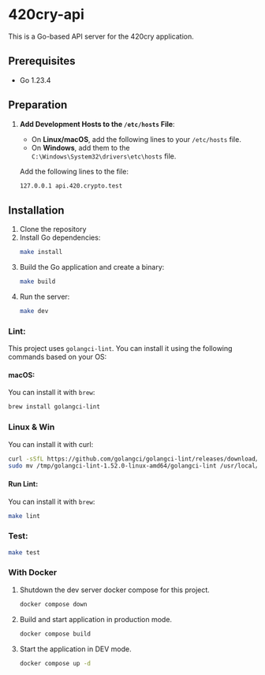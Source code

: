 # 420cry-api

This is a Go-based API server for the 420cry application.
## Prerequisites

- Go 1.23.4

## Preparation

1. **Add Development Hosts to the `/etc/hosts` File**:
    * On **Linux/macOS**, add the following lines to your `/etc/hosts` file.
    * On **Windows**, add them to the `C:\Windows\System32\drivers\etc\hosts` file.

    Add the following lines to the file:
    ```bash
    127.0.0.1 api.420.crypto.test
    ```

## Installation

1. Clone the repository
2. Install Go dependencies:
    ```bash
    make install
    ```
3. Build the Go application and create a binary:
    ```bash
    make build
    ```
4. Run the server:
    ```bash
    make dev
    ```
### Lint:

This project uses `golangci-lint`. You can install it using the following commands based on your OS:

#### macOS:
You can install it with `brew`:
```bash
brew install golangci-lint
```

### Linux & Win
You can install it with curl:
```bash
curl -sSfL https://github.com/golangci/golangci-lint/releases/download/v1.52.0/golangci-lint-1.52.0-linux-amd64.tar.gz | tar -xz -C /tmp
sudo mv /tmp/golangci-lint-1.52.0-linux-amd64/golangci-lint /usr/local/bin/

```

#### Run Lint:
You can install it with `brew`:
```bash
make lint
```

### Test:
```bash
make test
```
### With Docker
1. Shutdown the dev server docker compose for this project.
    ```bash
    docker compose down
    ```

2. Build and start application in production mode.
    ```bash
    docker compose build
    ```

3. Start the application in DEV mode.
    ```bash
    docker compose up -d
   ```